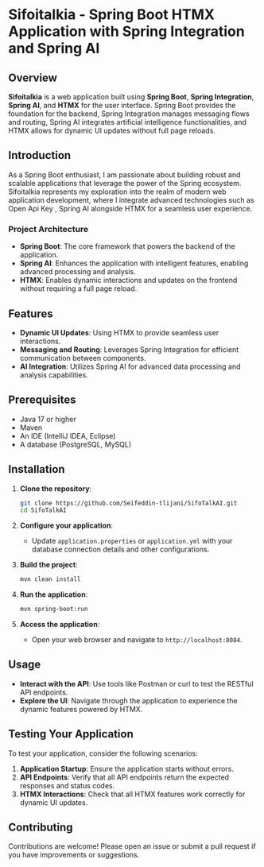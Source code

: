 # Sifoitalkia - Spring Boot HTMX Application with Spring Integration and Spring AI

## Overview

**Sifoitalkia** is a web application built using **Spring Boot**, **Spring Integration**, **Spring AI**, and **HTMX** for the user interface. Spring Boot provides the foundation for the backend, Spring Integration manages messaging flows and routing, Spring AI integrates artificial intelligence functionalities, and HTMX allows for dynamic UI updates without full page reloads.

## Introduction
As a Spring Boot enthusiast, I am passionate about building robust and scalable applications that leverage the power of the Spring ecosystem. Sifoitalkia represents my exploration into the realm of modern web application development, where I integrate advanced technologies such as  Open Api Key , Spring AI alongside HTMX for a seamless user experience.


### Project Architecture
- **Spring Boot**: The core framework that powers the backend of the application.
- **Spring AI**: Enhances the application with intelligent features, enabling advanced processing and analysis.
- **HTMX**: Enables dynamic interactions and updates on the frontend without requiring a full page reload.

## Features

- **Dynamic UI Updates**: Using HTMX to provide seamless user interactions.
- **Messaging and Routing**: Leverages Spring Integration for efficient communication between components.
- **AI Integration**: Utilizes Spring AI for advanced data processing and analysis capabilities.


## Prerequisites

- Java 17 or higher
- Maven
- An IDE (IntelliJ IDEA, Eclipse)
- A database (PostgreSQL, MySQL)

## Installation

1. **Clone the repository**:
   ```bash
   git clone https://github.com/Seifeddin-tlijani/SifoTalkAI.git
   cd SifoTalkAI
   ```

2. **Configure your application**:
   - Update `application.properties` or `application.yml` with your database connection details and other configurations.

3. **Build the project**:
   ```bash
   mvn clean install
   ```

4. **Run the application**:
   ```bash
   mvn spring-boot:run
   ```

5. **Access the application**:
   - Open your web browser and navigate to `http://localhost:8084`.

## Usage

- **Interact with the API**: Use tools like Postman or curl to test the RESTful API endpoints.
- **Explore the UI**: Navigate through the application to experience the dynamic features powered by HTMX.

## Testing Your Application

To test your application, consider the following scenarios:

1. **Application Startup**: Ensure the application starts without errors.
2. **API Endpoints**: Verify that all API endpoints return the expected responses and status codes.
4. **HTMX Interactions**: Check that all HTMX features work correctly for dynamic UI updates.



## Contributing

Contributions are welcome! Please open an issue or submit a pull request if you have improvements or suggestions.


